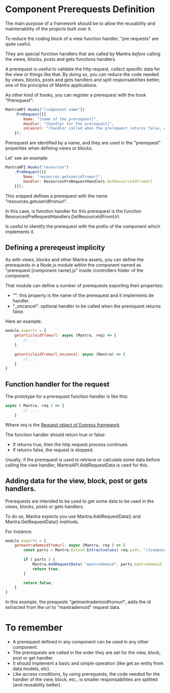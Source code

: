 # Component Prerequests Definition

The main purpose of a framework should be to allow the reusability and maintenability of the projects built over it.

To reduce the coding block of a view function handler, "pre requests" are quite useful.

They are special function handlers that are called by Mantra *before* calling the views, blocks, posts and gets functions handlers.

A prerequest is useful to validate the http request, collect specific data for the view or things like that. By doing so, you can reduce the code needed by views, blocks, posts and gets handlers and split responsabilities better, one of the principles of Mantra applications.

As other kind of hooks, you can register a prerequest with the hook "Prerequest":

```js
MantraAPI.Hooks("[component name"])
    .PreRequest([{
        Name: "[name of the prerequest]",
        Handler: "[handler for the prerequest]",
        onCancel: "[handler called when the prerequest returns false, optional]"
    });
```

Prerequest are identified by a name, and they are used in the "prerequest" properties when defining views or blocks.

Let' see an example:

```js
MantraAPI.Hooks("resources")
    .PreRequest([{
        Name: "resources.getuseridfromurl",
        Handler: ResourcesPreRequestHandlers.GetResourceIdFromUrl
    }]);
```

This snipped defines a prerequest with the name "resources.getuseridfromurl".

In this case, is function handler for this prerequest is the function ResourcesPreRequestHandlers.GetResourceIdFromUrl.

Is useful to identify the prerequest with the prefix of the component which implements it.

## Defining a prereqeust implicity
As with views, blocks and other Mantra assets, you can define the prerequests in a Node.js module within the component named as "prerequest.[component name].js" inside /controllers folder of the component.

That module can define a number of prerequests exporting their properties:

* "<access condition name>": this property is the name of the prerequest and it implements de handler.
* "<access condition name>_oncancel": optional handler to be called when the prerequest returns false.

Here an example:

```js
module.exports = {
    getarticleidfromurl: async (Mantra, req) => {
        // ...
    },
 
    getarticleidfromurl_oncancel: async (Mantra) => {
        // ...
    }
}
```

## Function handler for the request

The prototype for a prerequest function handler is like this:

```js
async ( Mantra, req ) => {
        // ...
    }
```

Where *req* is the [Request object of Express framework](https://expressjs.com/en/4x/api.html#req).

The function handler should return true or false:

* If returns true, then the http request process continues.
* If retunrs false, the request is stopped.

Usually, if the prerequest is used to retrieve or calculate some data before calling the view handler, MantraAPI.AddRequestData is used for this.

## Adding data for the view, block, post or gets handlers.

Prerequests are intended to be used to get some data to be used in the views, blocks, posts or gets handlers.

To do so, Mantra expects you use Mantra.AddRequestData() and Mantra.GetRequestData() methods.

For instance:

```js
module.exports = {
    getmantrademoidfromurl: async (Mantra, req ) => {
        const parts = Mantra.Extend.Extractvalues( req.path, "/{component}/{mantrademoid}"); // *
           
        if ( parts ) {
            Mantra.AddRequestData( "mantrademoid", parts.mantrademoid );
            return true;
        }

        return false;
    }
}
```

In this example, the prequests "getmantrademoidfromurl", adds the id extracted from the url to "mantrademoid" request data.

# To remember

* A prerequest defined in any component can be used in any other component.
* The prerequests are called in the order they are set for the view, block, post or get handler.
* It should implement a basic and simple operation (like get an entity from data models, etc).
* Like access conditions, by using prerequests, the code needed for the handler of the view, block, etc., is smaller responsabilities are splitted (and reusability better). 